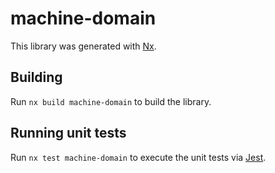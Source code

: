 # machine-domain

This library was generated with [Nx](https://nx.dev).

## Building

Run `nx build machine-domain` to build the library.

## Running unit tests

Run `nx test machine-domain` to execute the unit tests via [Jest](https://jestjs.io).
